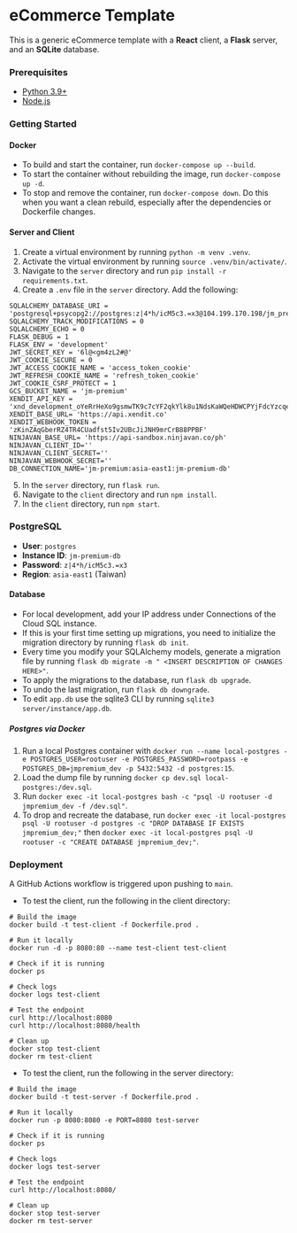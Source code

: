 # eCommerce Template

This is a generic eCommerce template with a **React** client, a **Flask** server, and an **SQLite** database.

### Prerequisites
- [Python 3.9+](https://www.python.org/downloads/)
- [Node.js](https://docs.npmjs.com/downloading-and-installing-node-js-and-npm)

### Getting Started
#### Docker
- To build and start the container, run `docker-compose up --build`.
- To start the container without rebuilding the image, run `docker-compose up -d`.
- To stop and remove the container, run `docker-compose down`. Do this when you want a clean rebuild, especially after the dependencies or Dockerfile changes.

#### Server and Client
1. Create a virtual environment by running `python -m venv .venv`. 
2. Activate the virtual environment by running `source .venv/bin/activate/`.
3. Navigate to the `server` directory and run `pip install -r requirements.txt`.
4. Create a `.env` file in the `server` directory. Add the following:
```
SQLALCHEMY_DATABASE_URI = 'postgresql+psycopg2://postgres:z|4*h/icM5c3.=x3@104.199.170.198/jm_premium_database'
SQLALCHEMY_TRACK_MODIFICATIONS = 0
SQLALCHEMY_ECHO = 0
FLASK_DEBUG = 1
FLASK_ENV = 'development'
JWT_SECRET_KEY = '6l@<gm4zL2#@'
JWT_COOKIE_SECURE = 0
JWT_ACCESS_COOKIE_NAME = 'access_token_cookie'
JWT_REFRESH_COOKIE_NAME = 'refresh_token_cookie'
JWT_COOKIE_CSRF_PROTECT = 1  
GCS_BUCKET_NAME = 'jm-premium'
XENDIT_API_KEY = 'xnd_development_oYeRrHeXo9gsmwTK9c7cYF2qkYlk8u1NdsKaWQeHDWCPYjFdcYzcqexfba9V7Ue'
XENDIT_BASE_URL= 'https://api.xendit.co'
XENDIT_WEBHOOK_TOKEN = 'zKinZAqGberRZ4TR4CUadfst5Iv2UBcJiJNH9mrCrB88PPBF'
NINJAVAN_BASE_URL= 'https://api-sandbox.ninjavan.co/ph'
NINJAVAN_CLIENT_ID=''
NINJAVAN_CLIENT_SECRET=''
NINJAVAN_WEBHOOK_SECRET=''
DB_CONNECTION_NAME='jm-premium:asia-east1:jm-premium-db'
```
5. In the `server` directory, run `flask run`.
6. Navigate to the `client` directory and run `npm install`.
7. In the `client` directory, run `npm start`.

### PostgreSQL 
- **User**: `postgres`
- **Instance ID**: `jm-premium-db`
- **Password**: `z|4*h/icM5c3.=x3`
- **Region**: `asia-east1` (Taiwan)
#### Database
- For local development, add your IP address under Connections of the Cloud SQL instance.
- If this is your first time setting up migrations, you need to initialize the migration directory by running `flask db init`.
- Every time you modify your SQLAlchemy models, generate a migration file by running `flask db migrate -m " <INSERT DESCRIPTION OF CHANGES HERE>"`.
- To apply the migrations to the database, run `flask db upgrade`.
- To undo the last migration, run `flask db downgrade`.
- To edit `app.db` use the sqlite3 CLI by running `sqlite3 server/instance/app.db`.
##### Postgres via Docker
1. Run a local Postgres container with `docker run --name local-postgres -e POSTGRES_USER=rootuser -e POSTGRES_PASSWORD=rootpass -e POSTGRES_DB=jmpremium_dev -p 5432:5432 -d postgres:15`.
2. Load the dump file by running `docker cp dev.sql local-postgres:/dev.sql`.
3. Run `docker exec -it local-postgres bash -c "psql -U rootuser -d jmpremium_dev -f /dev.sql"`.
4. To drop and recreate the database, run `docker exec -it local-postgres psql -U rootuser -d postgres -c "DROP DATABASE IF EXISTS jmpremium_dev;"` then `docker exec -it local-postgres psql -U rootuser -c "CREATE DATABASE jmpremium_dev;"`.

### Deployment
A GitHub Actions workflow is triggered upon pushing to `main`.

- To test the client, run the following in the client directory:
```
# Build the image
docker build -t test-client -f Dockerfile.prod .

# Run it locally
docker run -d -p 8080:80 --name test-client test-client

# Check if it is running
docker ps

# Check logs
docker logs test-client

# Test the endpoint
curl http://localhost:8080
curl http://localhost:8080/health

# Clean up
docker stop test-client
docker rm test-client
```

- To test the client, run the following in the server directory:
```
# Build the image
docker build -t test-server -f Dockerfile.prod .

# Run it locally
docker run -p 8080:8080 -e PORT=8080 test-server

# Check if it is running
docker ps

# Check logs
docker logs test-server

# Test the endpoint
curl http://localhost:8080/

# Clean up
docker stop test-server
docker rm test-server
```
